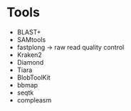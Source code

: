 # Tools
- BLAST+
- SAMtools
- fastplong -> raw read quality control
- Kraken2
- Diamond
- Tiara
- BlobToolKit
- bbmap
- seqtk
- compleasm
